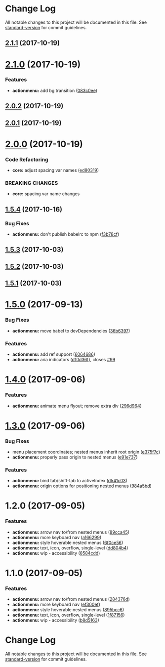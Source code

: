 # Change Log

All notable changes to this project will be documented in this file.
See [standard-version](https://github.com/conventional-changelog/standard-version) for commit guidelines.

<a name="2.1.1"></a>
## [2.1.1](https://github.com/pluralsight/design-system/compare/@pluralsight/ps-design-system-actionmenu@2.1.0...@pluralsight/ps-design-system-actionmenu@2.1.1) (2017-10-19)




<a name="2.1.0"></a>
# [2.1.0](https://github.com/pluralsight/design-system/compare/@pluralsight/ps-design-system-actionmenu@2.0.2...@pluralsight/ps-design-system-actionmenu@2.1.0) (2017-10-19)


### Features

* **actionmenu:** add bg transition ([083c0ee](https://github.com/pluralsight/design-system/commit/083c0ee))




<a name="2.0.2"></a>
## [2.0.2](https://github.com/pluralsight/design-system/compare/@pluralsight/ps-design-system-actionmenu@2.0.1...@pluralsight/ps-design-system-actionmenu@2.0.2) (2017-10-19)




<a name="2.0.1"></a>
## [2.0.1](https://github.com/pluralsight/design-system/compare/@pluralsight/ps-design-system-actionmenu@2.0.0...@pluralsight/ps-design-system-actionmenu@2.0.1) (2017-10-19)




<a name="2.0.0"></a>
# [2.0.0](https://github.com/pluralsight/design-system/compare/@pluralsight/ps-design-system-actionmenu@1.5.4...@pluralsight/ps-design-system-actionmenu@2.0.0) (2017-10-19)


### Code Refactoring

* **core:** adjust spacing var names ([ed80319](https://github.com/pluralsight/design-system/commit/ed80319))


### BREAKING CHANGES

* **core:** spacing var name changes




<a name="1.5.4"></a>
## [1.5.4](https://github.com/pluralsight/design-system/compare/@pluralsight/ps-design-system-actionmenu@1.5.3...@pluralsight/ps-design-system-actionmenu@1.5.4) (2017-10-16)


### Bug Fixes

* **actionmenu:** don't publish babelrc to npm ([f3b78cf](https://github.com/pluralsight/design-system/commit/f3b78cf))




<a name="1.5.3"></a>
## [1.5.3](https://github.com/pluralsight/design-system/compare/@pluralsight/ps-design-system-actionmenu@1.5.2...@pluralsight/ps-design-system-actionmenu@1.5.3) (2017-10-03)




<a name="1.5.2"></a>
## [1.5.2](https://github.com/pluralsight/design-system/compare/@pluralsight/ps-design-system-actionmenu@1.5.1...@pluralsight/ps-design-system-actionmenu@1.5.2) (2017-10-03)




<a name="1.5.1"></a>
## [1.5.1](https://github.com/pluralsight/design-system/compare/@pluralsight/ps-design-system-actionmenu@1.5.0...@pluralsight/ps-design-system-actionmenu@1.5.1) (2017-10-03)




<a name="1.5.0"></a>
# [1.5.0](https://github.com/pluralsight/design-system/compare/@pluralsight/ps-design-system-actionmenu@1.4.0...@pluralsight/ps-design-system-actionmenu@1.5.0) (2017-09-13)


### Bug Fixes

* **actionmenu:** move babel to devDependencies ([36b6397](https://github.com/pluralsight/design-system/commit/36b6397))


### Features

* **actionmenu:** add ref support ([6064686](https://github.com/pluralsight/design-system/commit/6064686))
* **actionmenu:** aria indicators ([d10d36f](https://github.com/pluralsight/design-system/commit/d10d36f)), closes [#99](https://github.com/pluralsight/design-system/issues/99)




<a name="1.4.0"></a>
# [1.4.0](https://github.com/pluralsight/design-system/compare/@pluralsight/ps-design-system-actionmenu@1.3.0...@pluralsight/ps-design-system-actionmenu@1.4.0) (2017-09-06)


### Features

* **actionmenu:** animate menu flyout; remove extra div ([296d964](https://github.com/pluralsight/design-system/commit/296d964))




<a name="1.3.0"></a>
# [1.3.0](https://github.com/pluralsight/design-system/compare/@pluralsight/ps-design-system-actionmenu@1.2.0...@pluralsight/ps-design-system-actionmenu@1.3.0) (2017-09-06)


### Bug Fixes

* menu placement coordinates; nested menus inherit root origin ([e375f7c](https://github.com/pluralsight/design-system/commit/e375f7c))
* **actionmenu:** properly pass origin to nested menus ([e91e737](https://github.com/pluralsight/design-system/commit/e91e737))


### Features

* **actionmenu:** bind tab/shift-tab to activeIndex ([d541c03](https://github.com/pluralsight/design-system/commit/d541c03))
* **actionmenu:** origin options for positioning nested menus ([984a5bd](https://github.com/pluralsight/design-system/commit/984a5bd))




<a name="1.2.0"></a>
# 1.2.0 (2017-09-05)


### Features

* **actionmenu:** arrow nav to/from nested menus ([89cca45](https://github.com/pluralsight/design-system/commit/89cca45))
* **actionmenu:** more keyboard nav ([a166299](https://github.com/pluralsight/design-system/commit/a166299))
* **actionmenu:** style hoverable nested menus ([6f0ce56](https://github.com/pluralsight/design-system/commit/6f0ce56))
* **actionmenu:** text, icon, overflow, single-level ([dd804b4](https://github.com/pluralsight/design-system/commit/dd804b4))
* **actionmenu:** wip - accessibility ([8584cdd](https://github.com/pluralsight/design-system/commit/8584cdd))




<a name="1.1.0"></a>
# 1.1.0 (2017-09-05)


### Features

* **actionmenu:** arrow nav to/from nested menus ([284376d](https://github.com/pluralsight/design-system/commit/284376d))
* **actionmenu:** more keyboard nav ([ef300ef](https://github.com/pluralsight/design-system/commit/ef300ef))
* **actionmenu:** style hoverable nested menus ([895bcc6](https://github.com/pluralsight/design-system/commit/895bcc6))
* **actionmenu:** text, icon, overflow, single-level ([1f87156](https://github.com/pluralsight/design-system/commit/1f87156))
* **actionmenu:** wip - accessibility ([b8d5163](https://github.com/pluralsight/design-system/commit/b8d5163))




# Change Log

All notable changes to this project will be documented in this file.
See [standard-version](https://github.com/conventional-changelog/standard-version) for commit guidelines.
